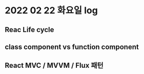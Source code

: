 # 2022 02 22 화요일 log

## Reac Life cycle

## class component vs function component

## React MVC / MVVM / Flux 패턴

